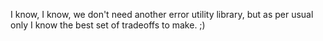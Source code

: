 I know, I know, we don't need another error utility library, but as per usual
only I know the best set of tradeoffs to make.  ;)
